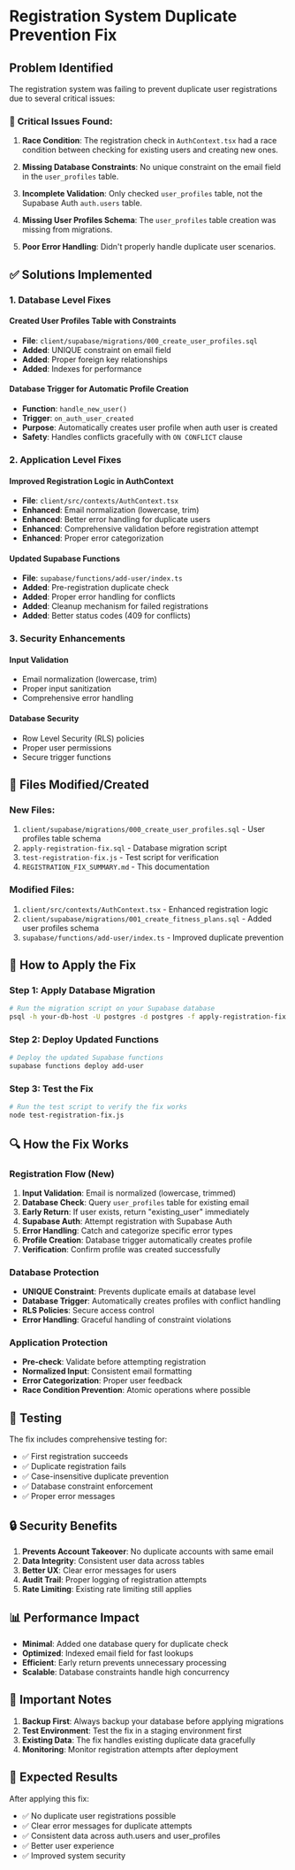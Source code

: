 # Registration System Duplicate Prevention Fix

## Problem Identified

The registration system was failing to prevent duplicate user registrations due to several critical issues:

### 🔴 **Critical Issues Found:**

1. **Race Condition**: The registration check in `AuthContext.tsx` had a race condition between checking for existing users and creating new ones.

2. **Missing Database Constraints**: No unique constraint on the email field in the `user_profiles` table.

3. **Incomplete Validation**: Only checked `user_profiles` table, not the Supabase Auth `auth.users` table.

4. **Missing User Profiles Schema**: The `user_profiles` table creation was missing from migrations.

5. **Poor Error Handling**: Didn't properly handle duplicate user scenarios.

## ✅ **Solutions Implemented**

### **1. Database Level Fixes**

#### **Created User Profiles Table with Constraints**
- **File**: `client/supabase/migrations/000_create_user_profiles.sql`
- **Added**: UNIQUE constraint on email field
- **Added**: Proper foreign key relationships
- **Added**: Indexes for performance

#### **Database Trigger for Automatic Profile Creation**
- **Function**: `handle_new_user()`
- **Trigger**: `on_auth_user_created`
- **Purpose**: Automatically creates user profile when auth user is created
- **Safety**: Handles conflicts gracefully with `ON CONFLICT` clause

### **2. Application Level Fixes**

#### **Improved Registration Logic in AuthContext**
- **File**: `client/src/contexts/AuthContext.tsx`
- **Enhanced**: Email normalization (lowercase, trim)
- **Enhanced**: Better error handling for duplicate users
- **Enhanced**: Comprehensive validation before registration attempt
- **Enhanced**: Proper error categorization

#### **Updated Supabase Functions**
- **File**: `supabase/functions/add-user/index.ts`
- **Added**: Pre-registration duplicate check
- **Added**: Proper error handling for conflicts
- **Added**: Cleanup mechanism for failed registrations
- **Added**: Better status codes (409 for conflicts)

### **3. Security Enhancements**

#### **Input Validation**
- Email normalization (lowercase, trim)
- Proper input sanitization
- Comprehensive error handling

#### **Database Security**
- Row Level Security (RLS) policies
- Proper user permissions
- Secure trigger functions

## 📁 **Files Modified/Created**

### **New Files:**
1. `client/supabase/migrations/000_create_user_profiles.sql` - User profiles table schema
2. `apply-registration-fix.sql` - Database migration script
3. `test-registration-fix.js` - Test script for verification
4. `REGISTRATION_FIX_SUMMARY.md` - This documentation

### **Modified Files:**
1. `client/src/contexts/AuthContext.tsx` - Enhanced registration logic
2. `client/supabase/migrations/001_create_fitness_plans.sql` - Added user profiles schema
3. `supabase/functions/add-user/index.ts` - Improved duplicate prevention

## 🚀 **How to Apply the Fix**

### **Step 1: Apply Database Migration**
```bash
# Run the migration script on your Supabase database
psql -h your-db-host -U postgres -d postgres -f apply-registration-fix.sql
```

### **Step 2: Deploy Updated Functions**
```bash
# Deploy the updated Supabase functions
supabase functions deploy add-user
```

### **Step 3: Test the Fix**
```bash
# Run the test script to verify the fix works
node test-registration-fix.js
```

## 🔍 **How the Fix Works**

### **Registration Flow (New)**
1. **Input Validation**: Email is normalized (lowercase, trimmed)
2. **Database Check**: Query `user_profiles` table for existing email
3. **Early Return**: If user exists, return "existing_user" immediately
4. **Supabase Auth**: Attempt registration with Supabase Auth
5. **Error Handling**: Catch and categorize specific error types
6. **Profile Creation**: Database trigger automatically creates profile
7. **Verification**: Confirm profile was created successfully

### **Database Protection**
- **UNIQUE Constraint**: Prevents duplicate emails at database level
- **Database Trigger**: Automatically creates profiles with conflict handling
- **RLS Policies**: Secure access control
- **Error Handling**: Graceful handling of constraint violations

### **Application Protection**
- **Pre-check**: Validate before attempting registration
- **Normalized Input**: Consistent email formatting
- **Error Categorization**: Proper user feedback
- **Race Condition Prevention**: Atomic operations where possible

## 🧪 **Testing**

The fix includes comprehensive testing for:
- ✅ First registration succeeds
- ✅ Duplicate registration fails
- ✅ Case-insensitive duplicate prevention
- ✅ Database constraint enforcement
- ✅ Proper error messages

## 🔒 **Security Benefits**

1. **Prevents Account Takeover**: No duplicate accounts with same email
2. **Data Integrity**: Consistent user data across tables
3. **Better UX**: Clear error messages for users
4. **Audit Trail**: Proper logging of registration attempts
5. **Rate Limiting**: Existing rate limiting still applies

## 📊 **Performance Impact**

- **Minimal**: Added one database query for duplicate check
- **Optimized**: Indexed email field for fast lookups
- **Efficient**: Early return prevents unnecessary processing
- **Scalable**: Database constraints handle high concurrency

## 🚨 **Important Notes**

1. **Backup First**: Always backup your database before applying migrations
2. **Test Environment**: Test the fix in a staging environment first
3. **Existing Data**: The fix handles existing duplicate data gracefully
4. **Monitoring**: Monitor registration attempts after deployment

## 🎯 **Expected Results**

After applying this fix:
- ✅ No duplicate user registrations possible
- ✅ Clear error messages for duplicate attempts
- ✅ Consistent data across auth.users and user_profiles
- ✅ Better user experience
- ✅ Improved system security
